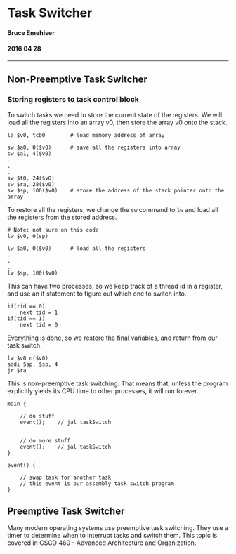
# Task Switcher

#### Bruce Emehiser
#### 2016 04 28
---

## Non-Preemptive Task Switcher

### Storing registers to task control block
To switch tasks we need to store the current state of the registers.
We will load all the registers into an array v0, then store the array v0 onto the stack.

```
la $v0, tcb0		# load memory address of array

sw $a0, 0($v0)		# save all the registers into array
sw $a1, 4($v0)
.
.
.
sw $t0, 24($v0)
sw $ra, 28($v0)
sw $sp, 100($v0)	# store the address of the stack pointer onto the array

```

To restore all the registers, we change the `sw` command to `lw` and load all the registers from the stored address.

```
# Note: not sure on this code
lw $v0, 0(sp)

lw $a0, 0($v0)		# load all the registers
.
.
.
lw $sp, 100($v0)

```
This can have two processes, so we keep track of a thread id in a register, and use an if statement to figure out which one to switch into.
```
if(tid == 0)
	next tid = 1
if(tid == 1)
	next tid = 0
```

Everything is done, so we restore the final variables, and return from our task switch.
```
lw $v0 n($v0)
addi $sp, $sp, 4
jr $ra

```

This is non-preemptive task switching. That means that, unless the program explicitly yields its CPU time to other processes, it will run forever.

```
main {

	// do stuff
	event();	// jal taskSwitch


	// do more stuff
	event();	// jal taskSwitch
}

event() {

	// swap task for another task
	// this event is our assembly task switch program
}

```

## Preemptive Task Switcher
Many modern operating systems use preemptive task switching. They use a timer to determine when to interrupt tasks and switch them. This topic is covered in CSCD 460 - Advanced Architecture and Organization.